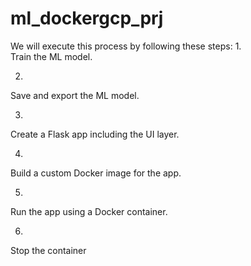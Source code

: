 # ml_dockergcp_prj
We will execute this process by following these steps:
1.	
Train the ML model.

 
2.	
Save and export the ML model.

 
3.	
Create a Flask app including the UI layer.

 
4.	
Build a custom Docker image for the app.

 
5.	
Run the app using a Docker container.

 
6.	
Stop the container
